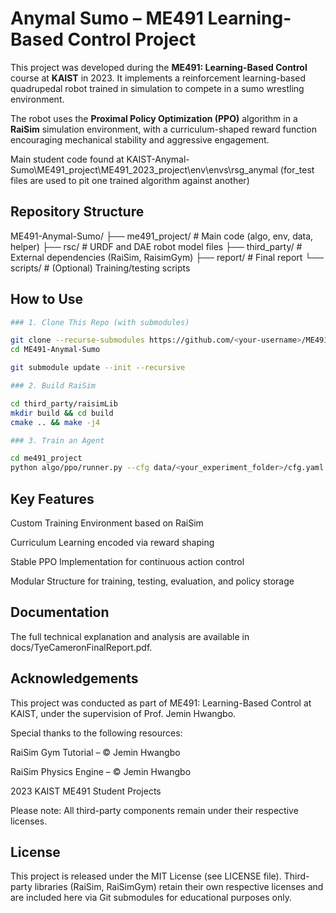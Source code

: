 # Anymal Sumo – ME491 Learning-Based Control Project

This project was developed during the **ME491: Learning-Based Control** course at **KAIST** in 2023. It implements a reinforcement learning-based quadrupedal robot trained in simulation to compete in a sumo wrestling environment.

The robot uses the **Proximal Policy Optimization (PPO)** algorithm in a **RaiSim** simulation environment, with a curriculum-shaped reward function encouraging mechanical stability and aggressive engagement.

Main student code found at KAIST-Anymal-Sumo\ME491_project\ME491_2023_project\env\envs\rsg_anymal
(for_test files are used to pit one trained algorithm against another)

## Repository Structure

ME491-Anymal-Sumo/
├── me491_project/ # Main code (algo, env, data, helper)
├── rsc/ # URDF and DAE robot model files
├── third_party/ # External dependencies (RaiSim, RaisimGym)
├── report/ # Final report
└── scripts/ # (Optional) Training/testing scripts


## How to Use
```bash
### 1. Clone This Repo (with submodules)

git clone --recurse-submodules https://github.com/<your-username>/ME491-Anymal-Sumo.git
cd ME491-Anymal-Sumo

git submodule update --init --recursive

### 2. Build RaiSim

cd third_party/raisimLib
mkdir build && cd build
cmake .. && make -j4

### 3. Train an Agent

cd me491_project
python algo/ppo/runner.py --cfg data/<your_experiment_folder>/cfg.yaml

```

## Key Features
Custom Training Environment based on RaiSim

Curriculum Learning encoded via reward shaping

Stable PPO Implementation for continuous action control

Modular Structure for training, testing, evaluation, and policy storage

## Documentation
The full technical explanation and analysis are available in docs/TyeCameronFinalReport.pdf.

## Acknowledgements
This project was conducted as part of ME491: Learning-Based Control at KAIST, under the supervision of Prof. Jemin Hwangbo.

Special thanks to the following resources:

RaiSim Gym Tutorial – © Jemin Hwangbo

RaiSim Physics Engine – © Jemin Hwangbo

2023 KAIST ME491 Student Projects

Please note: All third-party components remain under their respective licenses.

## License
This project is released under the MIT License (see LICENSE file). Third-party libraries (RaiSim, RaiSimGym) retain their own respective licenses and are included here via Git submodules for educational purposes only.

